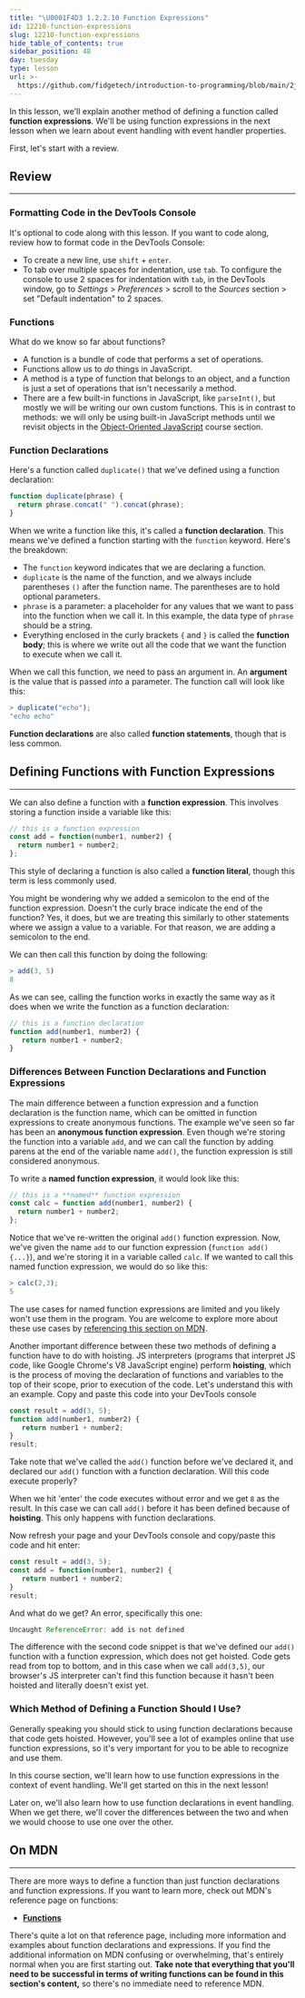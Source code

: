 ```yaml
---
title: "\U0001F4D3 1.2.2.10 Function Expressions"
id: 12210-function-expressions
slug: 12210-function-expressions
hide_table_of_contents: true
sidebar_position: 48
day: tuesday
type: lesson
url: >-
  https://github.com/fidgetech/introduction-to-programming/blob/main/2j_function_expressions.md
---
```


In this lesson, we'll explain another method of defining a function called **function expressions**. We'll be using function expressions in the next lesson when we learn about event handling with event handler properties.

First, let's start with a review.

## Review
---

### Formatting Code in the DevTools Console

It's optional to code along with this lesson. If you want to code along, review how to format code in the DevTools Console:

* To create a new line, use `shift` + `enter`.
* To tab over multiple spaces for indentation, use `tab`. To configure the console to use 2 spaces for indentation with `tab`, in the DevTools window, go to _Settings_ > _Preferences_ > scroll to the _Sources_ section > set "Default indentation" to 2 spaces.

### Functions

What do we know so far about functions? 

* A function is a bundle of code that performs a set of operations.
* Functions allow us to _do_ things in JavaScript.
* A method is a type of function that belongs to an object, and a function is just a set of operations that isn't necessarily a method.
* There are a few built-in functions in JavaScript, like `parseInt()`, but mostly we will be writing our own custom functions. This is in contrast to methods: we will only be using built-in JavaScript methods until we revisit objects in the [Object-Oriented JavaScript]( https://old.learnhowtoprogram.com/intermediate-javascript/object-oriented-javascript/) course section.


### Function Declarations

Here's a function called `duplicate()` that we've defined using a function declaration:

```javascript
function duplicate(phrase) {                     
  return phrase.concat(" ").concat(phrase);
}                                             
```

When we write a function like this, it's called a **function declaration**. This means we've defined a function starting with the `function` keyword. Here's the breakdown:

* The `function` keyword indicates that we are declaring a function.
* `duplicate` is the name of the function, and we always include parentheses `()` after the function name. The parentheses are to hold optional parameters.
* `phrase` is a parameter: a placeholder for any values that we want to pass into the function when we call it. In this example, the data type of `phrase` should be a string.
* Everything enclosed in the curly brackets `{` and `}` is called the **function body**; this is where we write out all the code that we want the function to execute when we call it.

When we call this function, we need to pass an argument in. An **argument** is the value that is passed _into_ a parameter. The function call will look like this:

```js
> duplicate("echo");
"echo echo"
```

**Function declarations** are also called **function statements**, though that is less common.

## Defining Functions with Function Expressions
---

We can also define a function with a **function expression**. This involves storing a function inside a variable like this:

```javascript
// this is a function expression
const add = function(number1, number2) {
  return number1 + number2;
};
```

This style of declaring a function is also called a **function literal**, though this term is less commonly used. 

You might be wondering why we added a semicolon to the end of the function expression. Doesn't the curly brace indicate the end of the function? Yes, it does, but we are treating this similarly to other statements where we assign a value to a variable. For that reason, we are adding a semicolon to the end.

We can then call this function by doing the following:

```js
> add(3, 5)
8
```

As we can see, calling the function works in exactly the same way as it does when we write the function as a function declaration:

```js
// this is a function declaration
function add(number1, number2) {
   return number1 + number2;
}
```

### Differences Between Function Declarations and Function Expressions

The main difference between a function expression and a function declaration is the function name, which can be omitted in function expressions to create anonymous functions. The example we've seen so far has been an **anonymous function expression**. Even though we're storing the function into a variable `add`, and we can call the function by adding parens at the end of the variable name `add()`, the function expression is still considered anonymous. 

To write a **named function expression**, it would look like this:

```javascript
// this is a **named** function expression
const calc = function add(number1, number2) {
  return number1 + number2;
};
```

Notice that we've re-written the original `add()` function expression. Now, we've given the name `add` to our function expression (`function add() {...}`), and we're storing it in a variable called `calc`. If we wanted to call this named function expression, we would do so like this:

```js
> calc(2,3);
5
```

The use cases for named function expressions are limited and you likely won't use them in the program. You are welcome to explore more about these use cases by [referencing this section on MDN](https://developer.mozilla.org/en-US/docs/Web/JavaScript/Reference/Operators/function#named_function_expression).

Another important difference between these two methods of defining a function have to do with hoisting. JS interpreters (programs that interpret JS code, like Google Chrome's V8 JavaScript engine) perform **hoisting**, which is the process of moving the declaration of functions and variables to the top of their scope, prior to execution of the code. Let's understand this with an example. Copy and paste this code into your DevTools console

```js
const result = add(3, 5);
function add(number1, number2) {
   return number1 + number2;
}
result;
```

Take note that we've called the `add()` function before we've declared it, and declared our `add()` function with a function declaration. Will this code execute properly?

When we hit 'enter' the code executes without error and we get `8` as the result. In this case we can call `add()` before it has been defined because of **hoisting**. This only happens with function declarations.

Now refresh your page and your DevTools console and copy/paste this code and hit enter:

```js
const result = add(3, 5);
const add = function(number1, number2) {
   return number1 + number2;
}
result;
```

And what do we get? An error, specifically this one:

```js
Uncaught ReferenceError: add is not defined
```

The difference with the second code snippet is that we've defined our `add()` function with a function expression, which does not get hoisted. Code gets read from top to bottom, and in this case when we call `add(3,5)`, our browser's JS interpreter can't find this function because it hasn't been hoisted and literally doesn't exist yet.

### Which Method of Defining a Function Should I Use?

Generally speaking you should stick to using function declarations because that code gets hoisted. However, you'll see a lot of examples online that use function expressions, so it's very important for you to be able to recognize and use them. 

In this course section, we'll learn how to use function expressions in the context of event handling. We'll get started on this in the next lesson!

Later on, we'll also learn how to use function declarations in event handling. When we get there, we'll cover the differences between the two and when we would choose to use one over the other. 

## On MDN
---

There are more ways to define a function than just function declarations and function expressions. If you want to learn more, check out MDN's reference page on functions:

* **<span class="glyphicon glyphicon-link"></span> [Functions](https://developer.mozilla.org/en-US/docs/Web/JavaScript/Reference/Functions)** 

There's quite a lot on that reference page, including more information and examples about function declarations and expressions. If you find the additional information on MDN confusing or overwhelming, that's entirely normal when you are first starting out. **Take note that everything that you'll need to be successful in terms of writing functions can be found in this section's content,** so there's no immediate need to reference MDN.  